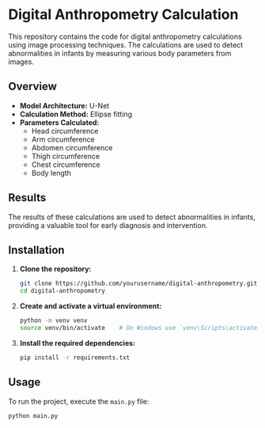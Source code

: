 # Digital Anthropometry Calculation

This repository contains the code for digital anthropometry calculations using image processing techniques. The calculations are used to detect abnormalities in infants by measuring various body parameters from images.

## Overview

- **Model Architecture:** U-Net
- **Calculation Method:** Ellipse fitting
- **Parameters Calculated:**
  - Head circumference
  - Arm circumference
  - Abdomen circumference
  - Thigh circumference
  - Chest circumference
  - Body length

## Results

The results of these calculations are used to detect abnormalities in infants, providing a valuable tool for early diagnosis and intervention.

## Installation

1. **Clone the repository:**
    ```bash
    git clone https://github.com/yourusername/digital-anthropometry.git
    cd digital-anthropometry
    ```

2. **Create and activate a virtual environment:**
    ```bash
    python -m venv venv
    source venv/bin/activate    # On Windows use `venv\Scripts\activate`
    ```

3. **Install the required dependencies:**
    ```bash
    pip install -r requirements.txt
    ```

## Usage

To run the project, execute the `main.py` file:

```bash
python main.py
